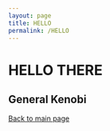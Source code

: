 ```yaml
---
layout: page
title: HELLO
permalink: /HELLO
---
```

# HELLO THERE
## General Kenobi
[Back to main page](INDEX.md)
